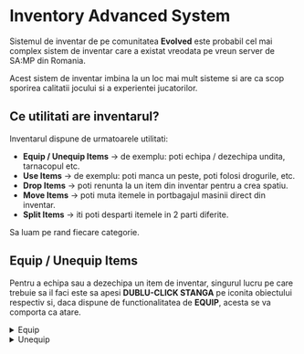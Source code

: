 # Inventory Advanced System

Sistemul de inventar de pe comunitatea **Evolved** este probabil cel mai complex sistem de inventar care a existat vreodata pe vreun server de SA:MP din Romania.

Acest sistem de inventar imbina la un loc mai mult sisteme si are ca scop sporirea calitatii jocului si a experientei jucatorilor.

## Ce utilitati are inventarul?

Inventarul dispune de urmatoarele utilitati:
- **Equip / Unequip Items** -> de exemplu: poti echipa / dezechipa undita, tarnacopul etc.
- **Use Items**  -> de exemplu: poti manca un peste, poti folosi drogurile, etc.
- **Drop Items** -> poti renunta la un item din inventar pentru a crea spatiu.
- **Move Items** -> poti muta itemele in portbagajul masinii direct din inventar.
- **Split Items** -> iti poti desparti itemele in 2 parti diferite.

Sa luam pe rand fiecare categorie.

## Equip / Unequip Items

Pentru a echipa sau a dezechipa un item de inventar, singurul lucru pe care trebuie sa il faci este sa apesi **DUBLU-CLICK STANGA** pe iconita obiectului respectiv si, daca dispune de functionalitatea de **EQUIP**, acesta se va comporta ca atare.

<details>
  <summary>Equip</summary>
  <img src="https://raw.githubusercontent.com/evolved-ro/wiki/main/assets/equip.gif" width="100%"/>
</details>


<details>
  <summary>Unequip</summary>
  <img src="https://raw.githubusercontent.com/evolved-ro/wiki/main/assets/unequip.gif" width="100%"/>
</details>
